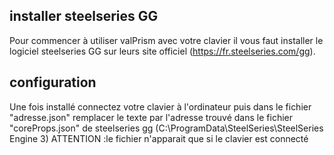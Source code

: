 ## installer steelseries GG
Pour commencer à utiliser valPrism avec votre clavier il vous faut installer le logiciel steelseries GG sur leurs site officiel (https://fr.steelseries.com/gg).

## configuration
Une fois installé connectez votre clavier à l'ordinateur puis dans le fichier "adresse.json" remplacer le texte par l'adresse trouvé dans le fichier "coreProps.json" de steelseries gg (C:\ProgramData\SteelSeries\SteelSeries Engine 3)
ATTENTION :le fichier n'apparait que si le clavier est connecté


